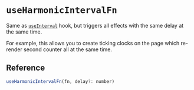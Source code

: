 # `useHarmonicIntervalFn`

Same as [`useInterval`](./useInterval.md) hook, but triggers all effects with the same delay
at the same time.

For example, this allows you to create ticking clocks on the page which re-render second counter
all at the same time.

## Reference

<!-- eslint-skip -->

```js
useHarmonicIntervalFn(fn, delay?: number)
```
